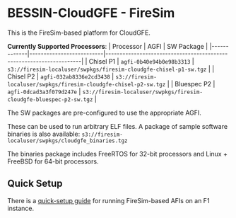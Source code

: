 # BESSIN-CloudGFE - FireSim

This is the FireSim-based platform for CloudGFE.

**Currently Supported Processors**:
| Processor   | AGFI                     | SW Package                                                          |
|-------------|--------------------------|---------------------------------------------------------------------|
| Chisel P1   | `agfi-0b40e94b0e98b3313` | `s3://firesim-localuser/swpkgs/firesim-cloudgfe-chisel-p1-sw.tgz`   |
| Chisel P2   | `agfi-032ab8336e2cd3438` | `s3://firesim-localuser/swpkgs/firesim-cloudgfe-chisel-p2-sw.tgz`   |
| Bluespec P2 | `agfi-0dcad3a3f079d247e` | `s3://firesim-localuser/swpkgs/firesim-cloudgfe-bluespec-p2-sw.tgz` |

The SW packages are pre-configured to use the appropriate AGFI. 

These can be used to run arbitrary ELF files. A package of sample software binaries is also available:
`s3://firesim-localuser/swpkgs/cloudgfe_binaries.tgz`

The binaries package includes FreeRTOS for 32-bit processors and Linux + FreeBSD for 64-bit processors.

## Quick Setup

There is a [quick-setup guide](minimal_cloudgfe.md) for running FireSim-based AFIs on an F1 instance.

